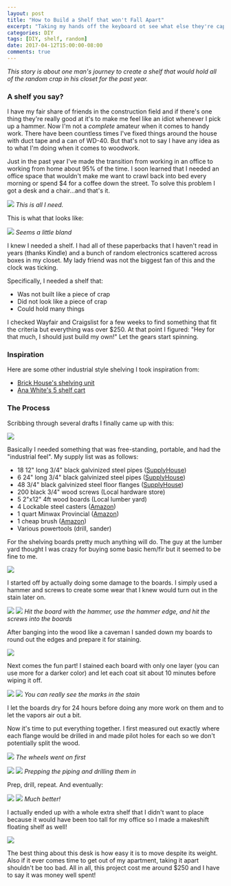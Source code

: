 ```yaml
---
layout: post
title: "How to Build a Shelf that won't Fall Apart"
excerpt: "Taking my hands off the keyboard ot see what else they're capable of."
categories: DIY
tags: [DIY, shelf, random]
date: 2017-04-12T15:00:00-08:00
comments: true
---
```


_This story is about one man's journey to create a shelf that would hold all of the random crap in his closet for the past year._

### A shelf you say?

I have my fair share of friends in the construction field and if there's one thing they're really good at it's to make me feel
like an idiot whenever I pick up a hammer. Now I'm not a _complete_ amateur when it comes to handy work. There have been countless
times I've fixed things around the house with duct tape and a can of WD-40. But that's not to say I have any idea as to
what I'm doing when it comes to woodwork.

Just in the past year I've made the transition from working in an office to working from home about 95% of the time. I soon learned
that I needed an office space that wouldn't make me want to crawl back into bed every morning or spend $4 for a coffee down the street.
To solve this problem I got a desk and a chair...and that's it.

![](http://i.imgur.com/nfvLFGn.png)
_This is all I need._

This is what that looks like:

![](http://i.imgur.com/dhg7fQi.jpg)
_Seems a little bland_

I knew I needed a shelf. I had all of these paperbacks that I haven't read in years (thanks Kindle) and a bunch of random electronics
scattered across boxes in my closet. My lady friend was not the biggest fan of this and the clock was ticking.

Specifically, I needed a shelf that:

+ Was not built like a piece of crap
+ Did not look like a piece of crap
+ Could hold many things

I checked Wayfair and Craigslist for a few weeks to find something that fit the criteria but everything was over $250. At that point I
figured: "Hey for that much, I should just build my own!" Let the gears start spinning.

### Inspiration

Here are some other industrial style shelving I took inspiration from:

+ [Brick House's shelving unit](http://www.the-brick-house.com/2009/09/shelving-unit/)
+ [Ana White's 5 shelf cart](http://www.ana-white.com/2012/01/plans/industrial-5-shelf-cart)

### The Process

Scribbing through several drafts I finally came up with this:

![](http://i.imgur.com/vMrFB1X.jpg)

Basically I needed something that was free-standing, portable, and had the "industrial feel". My supply list was as follows:

+ 18 12" long 3/4" black galvinized steel pipes ([SupplyHouse](http://www.supplyhouse.com/sh/control/product/~product_id=BLN075-1200))
+ 6 24" long 3/4" black galvinized steel pipes ([SupplyHouse](http://www.supplyhouse.com/sh/control/product/~product_id=BLN075-2400))
+ 48 3/4" black galvinized steel floor flanges ([SupplyHouse](http://www.supplyhouse.com/sh/control/product/~product_id=BLFF075))
+ 200 black 3/4" wood screws (Local hardware store)
+ 5 2"x12" 4ft wood boards (Local lumber yard)
+ 4 Lockable steel casters ([Amazon](https://www.amazon.com/gp/product/B00HYEZOLK/ref=oh_aui_detailpage_o05_s00?ie=UTF8&psc=1))
+ 1 quart Minwax Provincial ([Amazon](https://www.amazon.com/gp/product/B000BZZ3FG/ref=oh_aui_detailpage_o04_s00?ie=UTF8&psc=1))
+ 1 cheap brush ([Amazon](https://www.amazon.com/gp/product/B00002N6I4/ref=oh_aui_detailpage_o05_s00?ie=UTF8&psc=1))
+ Various powertools (drill, sander)

For the shelving boards pretty much anything will do. The guy at the lumber yard thought I was crazy for buying some basic hem/fir
but it seemed to be fine to me.

![](http://i.imgur.com/EmnBafZ.jpg)

I started off by actually doing some damage to the boards. I simply used a hammer and screws to create some wear that I knew would turn out
in the stain later on.

![](http://i.imgur.com/RIfYprz.jpg) ![](http://i.imgur.com/qi9fHP2.jpg)
_Hit the board with the hammer, use the hammer edge, and hit the screws into the boards_

After banging into the wood like a caveman I sanded down my boards to round out the edges and prepare it for staining.

![](http://i.imgur.com/sAITDkH.jpg)

Next comes the fun part! I stained each board with only one layer (you can use more for a darker color) and let each coat sit about 10 minutes
before wiping it off.

![](http://i.imgur.com/vOeQk76.jpg) ![](http://i.imgur.com/LxWNVsg.jpg)
_You can really see the marks in the stain_

I let the boards dry for 24 hours before doing any more work on them and to let the vapors air out a bit.

Now it's time to put everything together. I first measured out exactly where each flange would be drilled in and made pilot holes for each so
we don't potentially split the wood.

![](http://i.imgur.com/r3DbrlQ.jpg)
_The wheels went on first_

![](http://i.imgur.com/BevTdvp.jpg) ![](http://i.imgur.com/j8LRGnU.jpg)
_Prepping the piping and drilling them in_

Prep, drill, repeat. And eventually:

![](http://i.imgur.com/RwSVBU5.jpg) ![](http://i.imgur.com/YtNS2UP.jpg)
_Much better!_

I actually ended up with a whole extra shelf that I didn't want to place because it would have been too tall for my office so I made a makeshift
floating shelf as well!

![](http://i.imgur.com/2UKchKf.jpg)

The best thing about this desk is how easy it is to move despite its weight. Also if it ever comes time to get out of my apartment, taking it apart
shouldn't be too bad. All in all, this project cost me around $250 and I have to say it was money well spent!